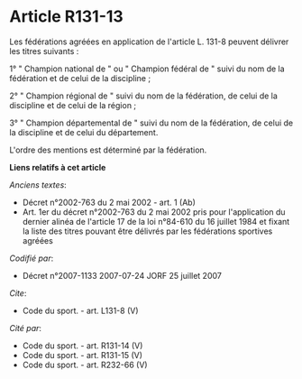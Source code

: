 # Article R131-13

Les fédérations agréées en application de l'article L. 131-8 peuvent délivrer les titres suivants : 

1° " Champion national de " ou " Champion fédéral de " suivi du nom de la fédération et de celui de la discipline ; 

2° " Champion régional de " suivi du nom de la fédération, de celui de la discipline et de celui de la région ; 

3° " Champion départemental de " suivi du nom de la fédération, de celui de la discipline et de celui du département.

L'ordre des mentions est déterminé par la fédération.

**Liens relatifs à cet article**

_Anciens textes_:

  - Décret n°2002-763 du 2 mai 2002 - art. 1 (Ab)
  - Art. 1er du décret n°2002-763 du 2 mai 2002 pris pour l'application du dernier alinéa de l'article 17 de la loi n°84-610 du 16 juillet 1984 et fixant la liste des titres pouvant être délivrés par les fédérations sportives agréées

_Codifié par_:

  - Décret n°2007-1133 2007-07-24 JORF 25 juillet 2007

_Cite_:

  - Code du sport. - art. L131-8 (V)

_Cité par_:

  - Code du sport. - art. R131-14 (V)
  - Code du sport. - art. R131-15 (V)
  - Code du sport. - art. R232-66 (V)
